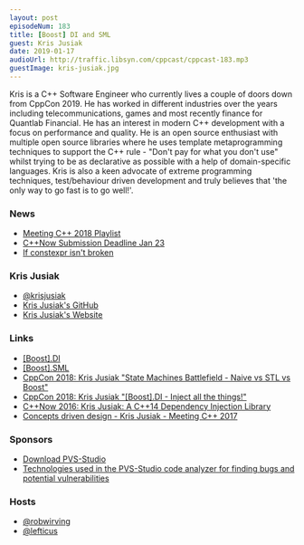 ```yaml
---
layout: post
episodeNum: 183
title: [Boost] DI and SML
guest: Kris Jusiak
date: 2019-01-17
audioUrl: http://traffic.libsyn.com/cppcast/cppcast-183.mp3
guestImage: kris-jusiak.jpg
---
```


Kris is a C++ Software Engineer who currently lives a couple of doors down from CppCon 2019. He has worked in different industries over the years including telecommunications, games and most recently finance for Quantlab Financial. He has an interest in modern C++ development with a focus on performance and quality. He is an open source enthusiast with multiple open source libraries where he uses template metaprogramming techniques to support the C++ rule - "Don't pay for what you don't use" whilst trying to be as declarative as possible with a help of domain-specific languages. Kris is also a keen advocate of extreme programming techniques, test/behaviour driven development and truly believes that 'the only way to go fast is to go well!'.

### News ###

 - [Meeting C++ 2018 Playlist](https://www.youtube.com/playlist?list=PLRyNF2Y6sca3bxLLAojbEWaZ2DueRPZVy)
 - [C++Now Submission Deadline Jan 23](http://cppnow.org/announcements/2018/12/2019-call-for-submissions/)
 - [If constexpr isn't broken](https://brevzin.github.io/c++/2019/01/15/if-constexpr-isnt-broken/)

### Kris Jusiak ###

 - [@krisjusiak](https://twitter.com/krisjusiak)
 - [Kris Jusiak's GitHub](https://github.com/krzysztof-jusiak)
 - [Kris Jusiak's Website](http://kris.jusiak.net/)

### Links ###

 - [[Boost].DI](http://boost-experimental.github.io/di/)
 - [[Boost].SML](http://boost-experimental.github.io/sml/)
 - [CppCon 2018: Kris Jusiak "State Machines Battlefield - Naive vs STL vs Boost"](https://www.youtube.com/watch?v=yZVby-PuXM0)
 - [CppCon 2018: Kris Jusiak "[Boost].DI - Inject all the things!"](https://www.youtube.com/watch?v=8HmjM3G8jhQ)
 - [C++Now 2016: Kris Jusiak: A C++14 Dependency Injection Library](https://www.youtube.com/watch?v=comZthFv3PM)
 - [Concepts driven design - Kris Jusiak - Meeting C++ 2017](https://www.youtube.com/watch?v=TorW5ekkL_w)

### Sponsors ###

- [Download PVS-Studio](https://www.viva64.com/en/pvs-studio-download/)
- [Technologies used in the PVS-Studio code analyzer for finding bugs and potential vulnerabilities](https://www.viva64.com/en/b/0592/)

### Hosts ###

- [@robwirving](https://twitter.com/robwirving)
- [@lefticus](https://twitter.com/lefticus)

